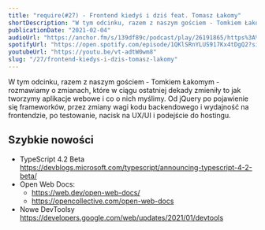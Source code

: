 ```yaml
---
title: "require(#27) - Frontend kiedyś i dziś feat. Tomasz Łakomy"
shortDescription: "W tym odcinku, razem z naszym gościem - Tomkiem Łakomym - rozmawiamy o zmianach, które w ciągu ostatniej dekady zmieniły to jak tworzymy aplikacje webowe i co o nich myślimy. Od jQuery po pojawienie się frameworków, przez zmiany wagi kodu backendowego i wydajność na frontendzie, po testowanie, nacisk na UX/UI i podejście do hostingu."
publicationDate: "2021-02-04"
audioUrl: "https://anchor.fm/s/139df89c/podcast/play/26191865/https%3A%2F%2Fd3ctxlq1ktw2nl.cloudfront.net%2Fstaging%2F2021-1-4%2F8477aef2-c5a6-09cc-be02-c57ae0c488bc.mp3"
spotifyUrl: "https://open.spotify.com/episode/1QKlSRnYLUS917Kx4tDgQ2?si=uUk_OZHSTzWXczLM66FXYA"
youtubeUrl: "https://youtu.be/vt-adtW0wm8"
slug: "/27/frontend-kiedys-i-dzis-tomasz-lakomy"
---
```


W tym odcinku, razem z naszym gościem - Tomkiem Łakomym - rozmawiamy o zmianach, które w ciągu ostatniej dekady zmieniły to jak tworzymy aplikacje webowe i co o nich myślimy. Od jQuery po pojawienie się frameworków, przez zmiany wagi kodu backendowego i wydajność na frontendzie, po testowanie, nacisk na UX/UI i podejście do hostingu.

## Szybkie nowości

- TypeScript 4.2 Beta https://devblogs.microsoft.com/typescript/announcing-typescript-4-2-beta/
- Open Web Docs:
  - https://web.dev/open-web-docs/
  - https://opencollective.com/open-web-docs
- Nowe DevToolsy https://developers.google.com/web/updates/2021/01/devtools

